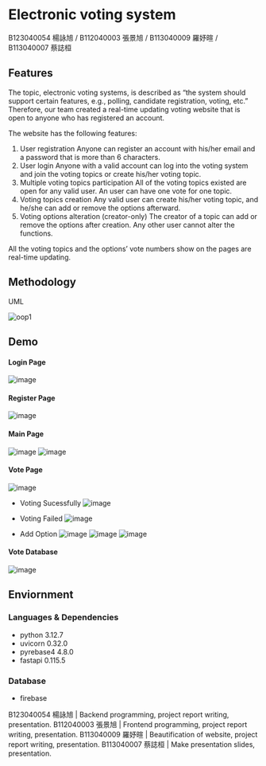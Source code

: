 # Electronic voting system
B123040054 楊詠旭 / B112040003 張景旭 / B113040009 羅妤暄 / B113040007 蔡誌桓


## Features
The topic, electronic voting systems, is described as “the system should support certain features, e.g., polling, candidate registration, voting, etc.” Therefore, our team created a real-time updating voting website that is open to anyone who has registered an account.

The website has the following features:
1. User registration
Anyone can register an account with his/her email and a password that is more than 6 characters.
2. User login
Anyone with a valid account can log into the voting system and join the voting topics or create his/her voting topic.
3. Multiple voting topics participation
All of the voting topics existed are open for any valid user. An user can have one vote for one topic.
4. Voting topics creation
Any valid user can create his/her voting topic, and he/she can add or remove the options afterward.
5. Voting options alteration (creator-only)
The creator of a topic can add or remove the options after creation. Any other user cannot alter the functions.

All the voting topics and the options’ vote numbers show on the pages are real-time updating.

## Methodology
UML

![oop1](https://hackmd.io/_uploads/HkHYqjnUxe.png)



## Demo


#### Login Page
![image](https://hackmd.io/_uploads/HyzwsonIge.png)



#### Register Page
![image](https://hackmd.io/_uploads/S1pLjsn8gg.png)

#### Main Page
![image](https://hackmd.io/_uploads/rJIQns2Ile.png)
![image](https://hackmd.io/_uploads/SJV42jhIlg.png)


#### Vote Page
![image](https://hackmd.io/_uploads/r1OrnjnUex.png)

- Voting Sucessfully
![image](https://hackmd.io/_uploads/B1mt6shIle.png)

- Voting Failed
![image](https://hackmd.io/_uploads/rkdY6ihUel.png)
- Add Option
![image](https://hackmd.io/_uploads/Sy3Kpo28gg.png)
![image](https://hackmd.io/_uploads/SkbcTj2Ule.png)
![image](https://hackmd.io/_uploads/ByWsaohIee.png)

#### Vote Database
![image](https://hackmd.io/_uploads/S1j82snIee.png)






## Enviornment

### Languages & Dependencies
- python 3.12.7
- uvicorn 0.32.0
- pyrebase4 4.8.0
- fastapi 0.115.5
### Database
- firebase






B123040054 楊詠旭 | Backend programming, project report writing, presentation.
B112040003 張景旭 | Frontend programming, project report writing, presentation.
B113040009 羅妤暄 | Beautification of website, project report writing, presentation.
B113040007 蔡誌桓 | Make presentation slides, presentation.


